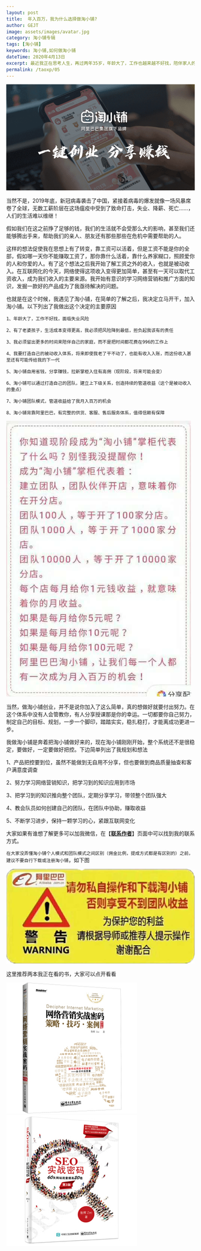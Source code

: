 ```yaml
---
layout: post
title:  年入百万，我为什么选择做淘小铺?
author: GEJT
image: assets/images/avatar.jpg
category: 淘小铺专辑
tags: [淘小铺]
keywords: 淘小铺,如何做淘小铺
dateTime: 2020年4月13日
excerpt: 最近我正在思考人生，再过两年35岁，年龄大了，工作也越来越不好找，陪伴家人的时间也越来越少，感觉自己的人生很是失败！我要做出改变，以前老一辈灌输给我们的思想好好上学，等毕业了找个好工作，然后呢？你的人生就这样了？一直工作到老？
permalink: /taoxp/05
---
```


<a href="https://market.m.taobao.com/apps/abs/10/574/52psv?psId=2344150&spm=a21bo.2017.201855.1.5af911d9HL9mev" target="_blank"><img src="/img/taoxp.png"/></a>

当然不是，2019年底，新冠病毒袭击了中国，紧接着病毒的爆发就像一场风暴席卷了全球，无数工薪阶层在这场瘟疫中受到了致命打击，失业、降薪、死亡……，人们的生活难以维继！

假如我们在这之前挣了足够的钱，我们的生活就不会受那么大的影响，甚至我们还能够腾出手来，帮助我们的亲人、朋友还有那些那些在危机中需要帮助的人。

这样的想法促使我在思想上有了转变，靠工资可以活着，但是工资不能是你的全部，假如哪一天你不能赚取工资了，那你靠什么活着，靠什么养家糊口，照顾爱你的人和你爱的人。有了这个想法之后我开始了解工资之外的收入，也就是被动收入。在互联网化的今天，网络使得这项收入变得更加简单，甚至有一天可以取代工资收入，成为我们收入的主要来源。我开始有意识的学习网络营销和推广方面的知识，发掘一款好的产品成为了我亟待解决的问题。

也就是在这个时候，我遇见了淘小铺，在简单的了解之后，我决定立马开干，加入淘小铺。以下列出了我做出这个决定的主要原因

`1、年龄大了，工作不好找，面临失业风险`

`2、有了老婆孩子，生活成本变得更高，我必须把风险降到最低，担负起我该有的责任`

`3、我必须留出更多的时间来陪伴自己的家庭，而不是把时间都花费在996的工作上`

`4、我要打造自己的被动收入体系，将来即使我老了干不动了，也能有收入入账，而这份收入甚至还有可能传给我的下一代`

`5、淘小铺自用省钱，分享赚钱，拉新掌柜入住有高佣（现阶段，将来可能会变）`

`6、淘小铺可以通过打造自己的团队，建立上下级关系，创造持续的管道收益（这个是被动收入的重点）`

`7、淘小铺团队模式，管道收益给了我月入百万的机会`

`8、淘小铺背靠阿里巴巴，有完整的供货、客服、售后服务体系，值得信赖有保障`

![](/img/taoxp-fl.jpg)

当然，做淘小铺创业，并不是说你加入了这么简单，真的想做好就要付出努力。在这个体系中没有人会管教你，有人分享授课那是你的幸运。一切都要你自己努力，制定自己的目标、规划，一步一个脚印，踏踏实实，稳扎稳打，才能离成功更进一步。

我做淘小铺是奔着把淘小铺做好来的，现在淘小铺刚刚开始，整个系统还不是很稳定，要做好，一定要做好把控。下边简单列出了我规划和想法

1、产品把控要到位，虽然不能做到无自用不分享，但也要做到商品质量抽查和客户满意度调查

2、努力学习网络营销知识，把学习到的知识应用到市场

3、把学习到的知识推向整个团队，定期分享学习，带领整个团队强大

4、教会队员如何创建自己的团队，在团队中协助，赚取收益

5、不断学习进步，保持一颗学习的心，紧跟互联网变化


大家如果有谁想了解更多可以加我微信，在【**[联系作者](/contact.html)**】页面中可以找到我的联系方式。

`在大家没弄懂淘小铺个人模式和团队模式之间区别（佣金比例，提成方式都是有区别的）之前，建议不要自行下载或注册淘小铺`，如下图

![](/img/taoxp-warning.jpg)

这里推荐两本我正在看的书，大家可以点开看看
<div class="row">
	<div class="col-xs-6">
	<a href="https://union-click.jd.com/jdc?e=&p=AyIGZRtSFAcRAVQZWBUyFQJcE14dABQFVBprUV1KWQorAlBHU0VeBUVNR0ZbSkdETlcNVQtHRVNSUVNLXANBRA1XB14DS10cQQVYD21XHgBQElMQChABVxpaJV5nDy4ZLFNJcn1SWxNLXWVzVFAeblQeC2UaaxUDEwZWG14XChY3ZRtcJUN8B1QaWRMFFQFlGmsVBhsAXBlfEgARAFIcaxICGzcDTwBNR0JZZStrFjIiN1UrWCVAfFQFHAscVUYEXB4LEgdBUFFLUkADQA5WGVwVVxUAUBtYJQATBlES" target="_blank"><img src="/img/wlyxsz.jpg"/></a>
	</div>
	<div class="col-xs-6">
	<a href="https://union-click.jd.com/jdc?e=&p=AyIGZRprFQIUBVAeWBEyVlgNRQQlW1dCFFlQCxxKQgFHREkdSVJKSQVJHFRXFk9FUlpGQUpLCVBaTFhbXQtWVmpSWRtbEwAXAlYfa0xBaFs3YSBQZ3V1EkZeYAdacSZbBWUOHjdUK1sUAxMEVR5ZHQYiN1Uca0NsEgZUGloUBxICVitaJQIWDlIdUxcEGw5UGlIlBRIOZU0PTlpXVwsrayUBIjdlG2sWMlBpBU9dQlZFVABMXxQDFwBcHQhFAxBTBkgLRVVFBVJJWxUyEAZUH1I%3D" target="_blank"><img src="/img/seosz.jpg"/></a>
	</div>
</div>



